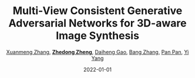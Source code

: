 ---
title: "Multi-View Consistent Generative Adversarial Networks for 3D-aware Image Synthesis"
collection: publications
permalink: /publication/Multi-Vi2022
date: 2022-01-01
doi: 
venue: 'CVPR'
code: 'https://github.com/Xuanmeng-Zhang/MVCGAN'
author: '<a href="https://zdzheng.xyz/authors/Xuanmeng-Zhang">Xuanmeng Zhang</a>, <strong><a href="https://zdzheng.xyz/authors/Zhedong-Zheng">Zhedong Zheng</a></strong>, <a href="https://zdzheng.xyz/authors/Daiheng-Gao">Daiheng Gao</a>, <a href="https://zdzheng.xyz/authors/Bang-Zhang">Bang Zhang</a>, <a href="https://zdzheng.xyz/authors/Pan-Pan">Pan Pan</a>, <a href="https://zdzheng.xyz/authors/Yi-Yang">Yi Yang</a>'
citation: ' Xuanmeng Zhang,  Zhedong Zheng,  Daiheng Gao,  Bang Zhang,  Pan Pan,  Yi Yang, &quot;Multi-View Consistent Generative Adversarial Networks for 3D-aware Image Synthesis.&quot; CVPR, 2022.'
pub_year: '2022'
bib: >
    @inproceedings{zhang2022multiview,  
    author = "Zhang, Xuanmeng and Zheng, Zhedong and Gao, Daiheng and Zhang, Bang and Pan, Pan and Yang, Yi",  
    title = "Multi-View Consistent Generative Adversarial Networks for 3D-aware Image Synthesis",  
    booktitle = "CVPR",  
    code = "https://github.com/Xuanmeng-Zhang/MVCGAN",  
    year = "2022"
    }

---